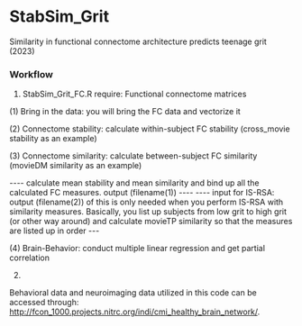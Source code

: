 # StabSim_Grit

Similarity in functional connectome architecture predicts teenage grit (2023)

### Workflow ###
1. StabSim_Grit_FC.R
require: Functional connectome matrices

(1) Bring in the data: you will bring the FC data and vectorize it

(2) Connectome stability: calculate within-subject FC stability (cross_movie stability as an example)

(3) Connectome similarity: calculate between-subject FC similarity (movieDM similarity as an example)

---- calculate mean stability and mean similarity and bind up all the calculated FC measures. output (filename(1)) ----
---- input for IS-RSA: output (filename(2)) of this is only needed when you perform IS-RSA with similarity measures. Basically, you list up subjects from low grit to high grit (or other way around) and calculate movieTP similarity so that the measures are listed up in order --- 

(4) Brain-Behavior: conduct multiple linear regression and get partial correlation


2. 

Behavioral data and neuroimaging data utilized in this code can be accessed through: http://fcon_1000.projects.nitrc.org/indi/cmi_healthy_brain_network/.
